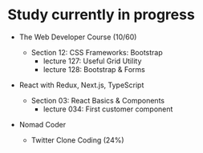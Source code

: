 # Study currently in progress

  - The Web Developer Course (10/60)
    - Section 12: CSS Frameworks: Bootstrap
      - lecture 127: Useful Grid Utility
      - lecture 128: Bootstrap & Forms

  - React with Redux, Next.js, TypeScript
    - Section 03: React Basics & Components
      - lecture 034: First customer component

  - Nomad Coder
    - Twitter Clone Coding (24%)
